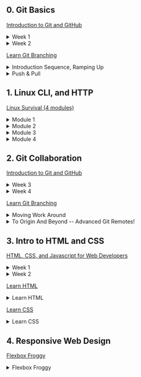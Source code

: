 ## 0. Git Basics

[Introduction to Git and GitHub](https://www.coursera.org/learn/introduction-git-github)

<details>
<summary>Week 1</summary>

![Screenshot image](task_git_basics/introduction-to-git-and-github--week-1.png)

</details>

<details>
<summary>Week 2</summary>

![Screenshot image](task_git_basics/introduction-to-git-and-github--week-2.png)

</details>

>

[Learn Git Branching](https://learngitbranching.js.org/)

<details>
<summary>Introduction Sequence, Ramping Up</summary>

![Screenshot image](task_git_basics/learn-git-branching--introduction-sequence-and-ramping-up.png)

</details>

<details>
<summary>Push & Pull</summary>

![Screenshot image](task_git_basics/learn-git-branching--push-and-pull.png)

</details>



## 1. Linux CLI, and HTTP

[Linux Survival (4 modules)](https://linuxsurvival.com/)

<details>
<summary>Module 1</summary>

![Screenshot image](task_linux_cli/linuxsurvival--module-1.png)

</details>

<details>
<summary>Module 2</summary>

![Screenshot image](task_linux_cli/linuxsurvival--module-2.png)

</details>

<details>
<summary>Module 3</summary>

![Screenshot image](task_linux_cli/linuxsurvival--module-3.png)

</details>

<details>
<summary>Module 4</summary>

![Screenshot image](task_linux_cli/linuxsurvival--module-4.png)

</details>



## 2. Git Collaboration

[Introduction to Git and GitHub](https://www.coursera.org/learn/introduction-git-github)

<details>
<summary>Week 3</summary>

![Screenshot image](task_git_collaboration/introduction-to-git-and-github--week-3.png)

</details>

<details>
<summary>Week 4</summary>

![Screenshot image](task_git_collaboration/introduction-to-git-and-github--week-4.png)

</details>

>

[Learn Git Branching](https://learngitbranching.js.org/)

<details>
<summary>Moving Work Around</summary>

![Screenshot image](task_git_collaboration/learn-git-branching--moving-work-around.png)

</details>

<details>
<summary>To Origin And Beyond -- Advanced Git Remotes!</summary>

![Screenshot image](task_git_collaboration/learn-git-branching--to-origin-and-beyond-and-advanced-git-remotes.png)

</details>



## 3. Intro to HTML and CSS

[HTML, CSS, and Javascript for Web Developers](https://www.coursera.org/learn/html-css-javascript-for-web-developers)

<details>
<summary>Week 1</summary>

![Screenshot image](task_html_css_intro/html-css-javascript-for-web-developers--week-1.png)

</details>

<details>
<summary>Week 2</summary>

![Screenshot image](task_html_css_intro/html-css-javascript-for-web-developers--week-2.png)

</details>

>

[Learn HTML](https://www.codecademy.com/learn/learn-html)

<details>
<summary>Learn HTML</summary>

![Screenshot image](task_html_css_intro/learn-html.png)

</details>

>

[Learn CSS](https://www.codecademy.com/learn/learn-css)

<details>
<summary>Learn CSS</summary>

![Screenshot image](task_html_css_intro/learn-css.png)

</details>



## 4. Responsive Web Design

[Flexbox Froggy](http://flexboxfroggy.com/)

<details>
<summary>Flexbox Froggy</summary>

![Screenshot image](task_responsive_web_design/flexboxfroggy.png)

</details>
